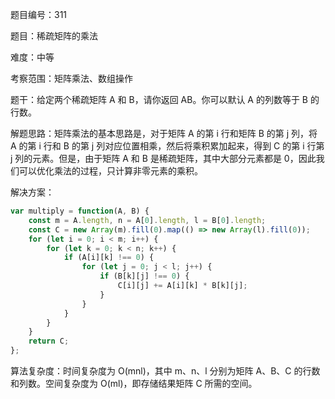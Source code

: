 题目编号：311

题目：稀疏矩阵的乘法

难度：中等

考察范围：矩阵乘法、数组操作

题干：给定两个稀疏矩阵 A 和 B，请你返回 AB。你可以默认 A 的列数等于 B 的行数。

解题思路：矩阵乘法的基本思路是，对于矩阵 A 的第 i 行和矩阵 B 的第 j 列，将 A 的第 i 行和 B 的第 j 列对应位置相乘，然后将乘积累加起来，得到 C 的第 i 行第 j 列的元素。但是，由于矩阵 A 和 B 是稀疏矩阵，其中大部分元素都是 0，因此我们可以优化乘法的过程，只计算非零元素的乘积。

解决方案：

```javascript
var multiply = function(A, B) {
    const m = A.length, n = A[0].length, l = B[0].length;
    const C = new Array(m).fill(0).map(() => new Array(l).fill(0));
    for (let i = 0; i < m; i++) {
        for (let k = 0; k < n; k++) {
            if (A[i][k] !== 0) {
                for (let j = 0; j < l; j++) {
                    if (B[k][j] !== 0) {
                        C[i][j] += A[i][k] * B[k][j];
                    }
                }
            }
        }
    }
    return C;
};
```

算法复杂度：时间复杂度为 O(mnl)，其中 m、n、l 分别为矩阵 A、B、C 的行数和列数。空间复杂度为 O(ml)，即存储结果矩阵 C 所需的空间。